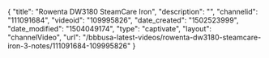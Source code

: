 {
    "title": "Rowenta DW3180 SteamCare Iron",
    "description": "",
    "channelid": "111091684",
    "videoid": "109995826",
    "date_created": "1502523999",
    "date_modified": "1504049174",
    "type": "captivate",
    "layout": "channelVideo",
    "url": "\/bbbusa-latest-videos\/rowenta-dw3180-steamcare-iron-3-notes\/111091684-109995826"
}